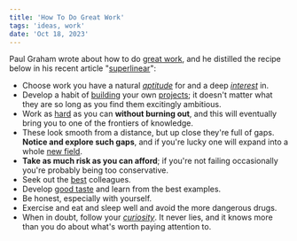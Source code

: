 ```yaml
---
title: 'How To Do Great Work'
tags: 'ideas, work'
date: 'Oct 18, 2023'
---
```


Paul Graham wrote about how to do [great work](http://www.paulgraham.com/greatwork.html), and he distilled the recipe below in his recent article "[superlinear](http://www.paulgraham.com/superlinear.html)":

- Choose work you have a natural [_aptitude_](http://paulgraham.com/smart.html) for and a deep [_interest_](http://www.paulgraham.com/genius.html) in.
- Develop a habit of [building](http://www.paulgraham.com/ace.html) your own [projects](http://www.paulgraham.com/own.html); it doesn't matter what they are so long as you find them excitingly ambitious.
- Work as [hard](http://www.paulgraham.com/hwh.html) as you can **without burning out**, and this will eventually bring you to one of the frontiers of knowledge.
- These look smooth from a distance, but up close they're full of gaps. **Notice and explore such gaps**, and if you're lucky one will expand into a whole [new field](http://www.paulgraham.com/newideas.html).
- **Take as much risk as you can afford**; if you're not failing occasionally you're probably being too conservative.
- Seek out the [best](http://www.paulgraham.com/5founders.html) colleagues.
- Develop [good taste](http://www.paulgraham.com/goodtaste.html) and learn from the best examples.
- Be honest, especially with yourself.
- Exercise and eat and sleep well and avoid the more dangerous drugs.
- When in doubt, follow your [_curiosity_](https://x.com/paulg/status/1706612595426201795?s=20). It never lies, and it knows more than you do about what's worth paying attention to.
